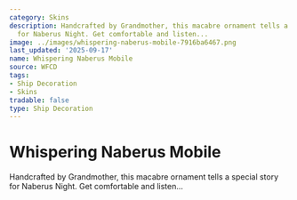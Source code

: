 ```yaml
---
category: Skins
description: Handcrafted by Grandmother, this macabre ornament tells a special story
  for Naberus Night. Get comfortable and listen...
image: ../images/whispering-naberus-mobile-7916ba6467.png
last_updated: '2025-09-17'
name: Whispering Naberus Mobile
source: WFCD
tags:
- Ship Decoration
- Skins
tradable: false
type: Ship Decoration
---
```


# Whispering Naberus Mobile

Handcrafted by Grandmother, this macabre ornament tells a special story for Naberus Night. Get comfortable and listen...

